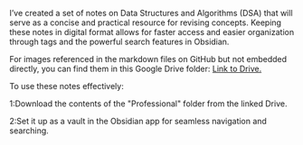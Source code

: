 I’ve created a set of notes on Data Structures and Algorithms (DSA) that will serve as a concise and practical resource for revising concepts. Keeping these notes in digital format allows for faster access and easier organization through tags and the powerful search features in Obsidian.

For images referenced in the markdown files on GitHub but not embedded directly, you can find them in this Google Drive folder: [Link to Drive.](https://drive.google.com/drive/folders/1_z3PhqVZmwTdE6l2Ek6IFT1cIsmOWQxa?usp=drive_link)

To use these notes effectively:

1:Download the contents of the "Professional" folder from the linked Drive.

2:Set it up as a vault in the Obsidian app for seamless navigation and searching.
